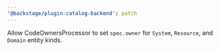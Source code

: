 ```yaml
---
'@backstage/plugin-catalog-backend': patch
---
```


Allow CodeOwnersProcessor to set `spec.owner` for `System`, `Resource`, and `Domain` entity kinds.
